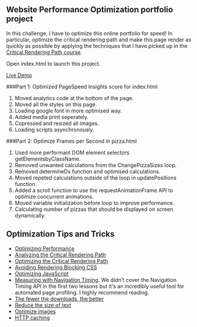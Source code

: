 ## Website Performance Optimization portfolio project

In this challenge, I have to optimize this online portfolio for speed! In particular, optimize the critical rendering path and make this page render as quickly as possible by applying the techniques that I have picked up in the [Critical Rendering Path course](https://www.udacity.com/course/ud884).

Open index.html to launch this project.

[Live Demo](https://manishbisht.me/Udacity/FrontEnd%20Web%20Developer%20Nanodegree/P4%20-Website%20Optimization/)

###Part 1: Optimized PageSpeed Insights score for index.html

1. Moved analytics code at the bottom of the page.
2. Moved all the styles on this page.
3. Loading google font in more optimised way.
4. Added media print seperately.
5. Copressed and resized all images.
6. Loading scripts asynchronously. 
 
###Part 2: Optimize Frames per Second in pizza.html

1. Used more performant DOM element selectors getElementsbyClassName.
2. Removed unwanted calculations from the ChangePizzaSizes loop.
3. Removed determineDx function and optimised calculations.
4. Moved repeted calculations outside of the loop in updatePositions function. 
5. Added a scroll function to use the requestAnimationFrame API to optimize concurrent animations. 
6. Moved variable initialization before loop to improve performance.
7. Calculating number of pizzas that should be displayed on screen dynamically.
 
## Optimization Tips and Tricks
* [Optimizing Performance](https://developers.google.com/web/fundamentals/performance/ "web performance")
* [Analyzing the Critical Rendering Path](https://developers.google.com/web/fundamentals/performance/critical-rendering-path/analyzing-crp.html "analyzing crp")
* [Optimizing the Critical Rendering Path](https://developers.google.com/web/fundamentals/performance/critical-rendering-path/optimizing-critical-rendering-path.html "optimize the crp!")
* [Avoiding Rendering Blocking CSS](https://developers.google.com/web/fundamentals/performance/critical-rendering-path/render-blocking-css.html "render blocking css")
* [Optimizing JavaScript](https://developers.google.com/web/fundamentals/performance/critical-rendering-path/adding-interactivity-with-javascript.html "javascript")
* [Measuring with Navigation Timing](https://developers.google.com/web/fundamentals/performance/critical-rendering-path/measure-crp.html "nav timing api"). We didn't cover the Navigation Timing API in the first two lessons but it's an incredibly useful tool for automated page profiling. I highly recommend reading.
* <a href="https://developers.google.com/web/fundamentals/performance/optimizing-content-efficiency/eliminate-downloads.html">The fewer the downloads, the better</a>
* <a href="https://developers.google.com/web/fundamentals/performance/optimizing-content-efficiency/optimize-encoding-and-transfer.html">Reduce the size of text</a>
* <a href="https://developers.google.com/web/fundamentals/performance/optimizing-content-efficiency/image-optimization.html">Optimize images</a>
* <a href="https://developers.google.com/web/fundamentals/performance/optimizing-content-efficiency/http-caching.html">HTTP caching</a>